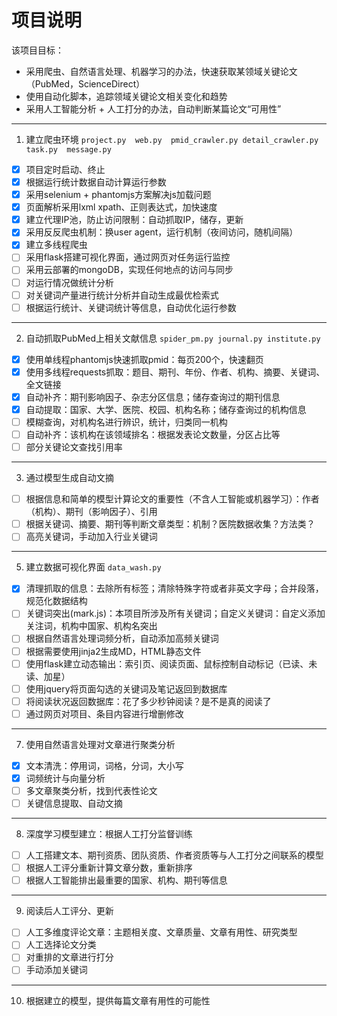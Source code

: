 #  项目说明

该项目目标：
- 采用爬虫、自然语言处理、机器学习的办法，快速获取某领域关键论文（PubMed，ScienceDirect）
- 使用自动化脚本，追踪领域关键论文相关变化和趋势
- 采用人工智能分析 + 人工打分的办法，自动判断某篇论文“可用性”
------
1. 建立爬虫环境
`project.py  web.py  pmid_crawler.py detail_crawler.py  task.py  message.py`
* [x] 项目定时启动、终止
* [x] 根据运行统计数据自动计算运行参数
* [x] 采用selenium + phantomjs方案解决js加载问题
* [x] 页面解析采用lxml xpath、正则表达式，加快速度
* [x] 建立代理IP池，防止访问限制：自动抓取IP，储存，更新
* [x] 采用反反爬虫机制：换user agent，运行机制（夜间访问，随机间隔）
* [x] 建立多线程爬虫
* [ ] 采用flask搭建可视化界面，通过网页对任务运行监控
* [ ] 采用云部署的mongoDB，实现任何地点的访问与同步
* [ ] 对运行情况做统计分析
* [ ] 对关键词产量进行统计分析并自动生成最优检索式
* [ ] 根据运行统计、关键词统计等信息，自动优化运行参数 

-----
2. 自动抓取PubMed上相关文献信息
`spider_pm.py journal.py institute.py`
* [x] 使用单线程phantomjs快速抓取pmid：每页200个，快速翻页
* [x] 使用多线程requests抓取：题目、期刊、年份、作者、机构、摘要、关键词、全文链接
* [x] 自动补齐：期刊影响因子、杂志分区信息；储存查询过的期刊信息
* [x] 自动提取：国家、大学、医院、校园、机构名称；储存查询过的机构信息
* [ ] 模糊查询，对机构名进行辨识，统计，归类同一机构
* [ ] 自动补齐：该机构在该领域排名：根据发表论文数量，分区占比等
* [ ] 部分关键论文查找引用率

-----
3. 通过模型生成自动文摘
* [ ] 根据信息和简单的模型计算论文的重要性（不含人工智能或机器学习）：作者（机构）、期刊（影响因子）、引用
* [ ] 根据关键词、摘要、期刊等判断文章类型：机制？医院数据收集？方法类？ 
* [ ] 高亮关键词，手动加入行业关键词

-----
5. 建立数据可视化界面
`data_wash.py`
* [x] 清理抓取的信息：去除所有标签；清除特殊字符或者非英文字母；合并段落，规范化数据结构
* [ ] 关键词突出(mark.js)：本项目所涉及所有关键词；自定义关键词：自定义添加关注词，机构中国家、机构名突出
* [ ] 根据自然语言处理词频分析，自动添加高频关键词
* [ ] 根据需要使用jinja2生成MD，HTML静态文件
* [ ] 使用flask建立动态输出：索引页、阅读页面、鼠标控制自动标记（已读、未读、加星）
* [ ] 使用jquery将页面勾选的关键词及笔记返回到数据库
* [ ] 将阅读状况返回数据库：花了多少秒钟阅读？是不是真的阅读了
* [ ] 通过网页对项目、条目内容进行增删修改

-----
7. 使用自然语言处理对文章进行聚类分析
* [x] 文本清洗：停用词，词格，分词，大小写
* [x] 词频统计与向量分析
* [ ] 多文章聚类分析，找到代表性论文
* [ ] 关键信息提取、自动文摘

-----
8. 深度学习模型建立：根据人工打分监督训练
* [ ] 人工搭建文本、期刊资质、团队资质、作者资质等与人工打分之间联系的模型
* [ ] 根据人工评分重新计算文章分数，重新排序
* [ ] 根据人工智能排出最重要的国家、机构、期刊等信息

-----
9. 阅读后人工评分、更新
* [ ] 人工多维度评论文章：主题相关度、文章质量、文章有用性、研究类型
* [ ] 人工选择论文分类
* [ ] 对重排的文章进行打分
* [ ] 手动添加关键词

-----  
10. 根据建立的模型，提供每篇文章有用性的可能性
